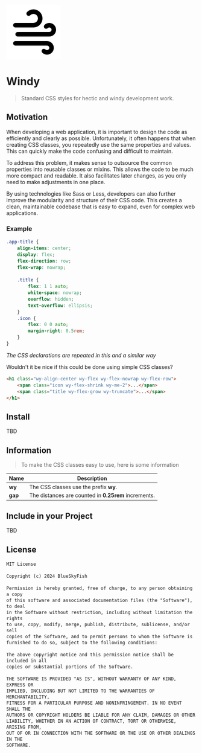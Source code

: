 
![Windy](logo-144.png)

# Windy

> Standard CSS styles for hectic and windy development work.

## Motivation

When developing a web application, it is important to design the code as efficiently and clearly as possible.
Unfortunately, it often happens that when creating CSS classes, you repeatedly use the same properties and values.
This can quickly make the code confusing and difficult to maintain.

To address this problem, it makes sense to outsource the common properties into reusable classes or mixins.
This allows the code to be much more compact and readable. It also facilitates later changes, as you only need
to make adjustments in one place.

By using technologies like Sass or Less, developers can also further improve the modularity and structure of
their CSS code. This creates a clean, maintainable codebase that is easy to expand, even for complex web
applications.

### Example

```css
.app-title {
    align-items: center;
    display: flex;
    flex-direction: row;
    flex-wrap: nowrap;
    
    .title {
        flex: 1 1 auto;
        white-space: nowrap;
        overflow: hidden;
        text-overflow: ellipsis;
    }
    .icon {
        flex: 0 0 auto;
        margin-right: 0.5rem;
    }
}
```

*The CSS declarations are repeated in this and a similar way*

Wouldn't it be nice if this could be done using simple CSS classes?

```html
<h1 class="wy-align-center wy-flex wy-flex-nowrap wy-flex-row">
    <span class="icon wy-flex-shrink wy-me-2">...</span>
    <span class="title wy-flex-grow wy-truncate">...</span>
</h1>
```


## Install

TBD

## Information

> To make the CSS classes easy to use, here is some information

| Name    | Description                                          |
|---------|------------------------------------------------------|
| **wy**  | The CSS classes use the prefix **wy**.               |
| **gap** | The distances are counted in **0.25rem** increments. |



## Include in your Project

TBD


## License

```text
MIT License

Copyright (c) 2024 BlueSkyFish

Permission is hereby granted, free of charge, to any person obtaining a copy
of this software and associated documentation files (the "Software"), to deal
in the Software without restriction, including without limitation the rights
to use, copy, modify, merge, publish, distribute, sublicense, and/or sell
copies of the Software, and to permit persons to whom the Software is
furnished to do so, subject to the following conditions:

The above copyright notice and this permission notice shall be included in all
copies or substantial portions of the Software.

THE SOFTWARE IS PROVIDED "AS IS", WITHOUT WARRANTY OF ANY KIND, EXPRESS OR
IMPLIED, INCLUDING BUT NOT LIMITED TO THE WARRANTIES OF MERCHANTABILITY,
FITNESS FOR A PARTICULAR PURPOSE AND NONINFRINGEMENT. IN NO EVENT SHALL THE
AUTHORS OR COPYRIGHT HOLDERS BE LIABLE FOR ANY CLAIM, DAMAGES OR OTHER
LIABILITY, WHETHER IN AN ACTION OF CONTRACT, TORT OR OTHERWISE, ARISING FROM,
OUT OF OR IN CONNECTION WITH THE SOFTWARE OR THE USE OR OTHER DEALINGS IN THE
SOFTWARE.
```